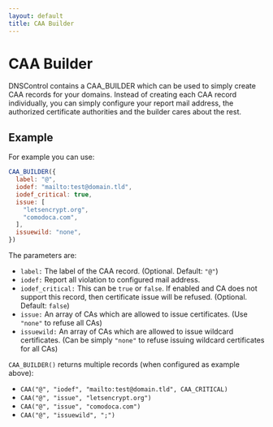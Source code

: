 ```yaml
---
layout: default
title: CAA Builder
---
```


# CAA Builder

DNSControl contains a CAA_BUILDER which can be used to simply create
CAA records for your domains. Instead of creating each CAA record
individually, you can simply configure your report mail address, the
authorized certificate authorities and the builder cares about the rest.


## Example

For example you can use:

```js
CAA_BUILDER({
  label: "@",
  iodef: "mailto:test@domain.tld",
  iodef_critical: true,
  issue: [
    "letsencrypt.org",
    "comodoca.com",
  ],
  issuewild: "none",
})
```

The parameters are:

* `label:` The label of the CAA record. (Optional. Default: `"@"`)
* `iodef:` Report all violation to configured mail address.
* `iodef_critical:` This can be `true` or `false`. If enabled and CA does not support this record, then certificate issue will be refused. (Optional. Default: `false`)
* `issue:` An array of CAs which are allowed to issue certificates. (Use `"none"` to refuse all CAs)
* `issuewild:` An array of CAs which are allowed to issue wildcard certificates. (Can be simply `"none"` to refuse issuing wildcard certificates for all CAs)

`CAA_BUILDER()` returns multiple records (when configured as example above):

  * `CAA("@", "iodef", "mailto:test@domain.tld", CAA_CRITICAL)`
  * `CAA("@", "issue", "letsencrypt.org")`
  * `CAA("@", "issue", "comodoca.com")`
  * `CAA("@", "issuewild", ";")`
```

